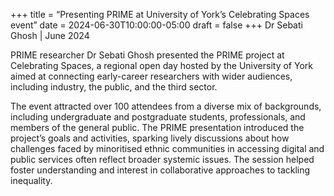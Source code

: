 +++
title = “Presenting PRIME at University of York’s Celebrating Spaces event”
date = 2024-06-30T10:00:00-05:00
draft = false
+++
Dr Sebati Ghosh | June 2024

PRIME researcher Dr Sebati Ghosh presented the PRIME project at Celebrating Spaces, a regional open day hosted by the University of York aimed at connecting early-career researchers with wider audiences, including industry, the public, and the third sector.

The event attracted over 100 attendees from a diverse mix of backgrounds, including undergraduate and postgraduate students, professionals, and members of the general public. The PRIME presentation introduced the project’s goals and activities, sparking lively discussions about how challenges faced by minoritised ethnic communities in accessing digital and public services often reflect broader systemic issues. The session helped foster understanding and interest in collaborative approaches to tackling inequality.